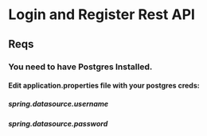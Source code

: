 # Login and Register Rest API

## Reqs
### You need to have Postgres Installed.
#### Edit **application.properties** file with your postgres creds:
##### spring.datasource.username 
##### spring.datasource.password
